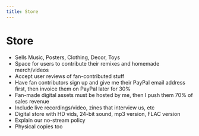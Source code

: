 ```yaml
---
title: Store
---
```


# Store

- Sells Music, Posters, Clothing, Decor, Toys
- Space for users to contribute their remixes and homemade merch/videos
- Accept user reviews of fan-contributed stuff
- Have fan contributors sign up and give me their PayPal email address first, then invoice them on PayPal later for 30%
- Fan-made digital assets must be hosted by me, then I push them 70% of sales revenue
- Include live recordings/video, zines that interview us, etc
- Digital store with HD vids, 24-bit sound, mp3 version, FLAC version
- Explain our no-stream policy
- Physical copies too
